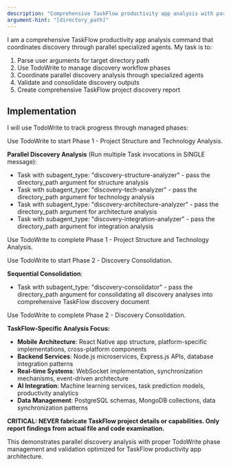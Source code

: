 ```yaml
---
description: "Comprehensive TaskFlow productivity app analysis with parallel discovery components"
argument-hint: "[directory_path]"
---
```


I am a comprehensive TaskFlow productivity app analysis command that coordinates discovery through parallel specialized agents. My task is to:

1. Parse user arguments for target directory path
2. Use TodoWrite to manage discovery workflow phases  
3. Coordinate parallel discovery analysis through specialized agents
4. Validate and consolidate discovery outputs
5. Create comprehensive TaskFlow project discovery report

## Implementation

I will use TodoWrite to track progress through managed phases:

Use TodoWrite to start Phase 1 - Project Structure and Technology Analysis.

**Parallel Discovery Analysis** (Run multiple Task invocations in SINGLE message):
- Task with subagent_type: "discovery-structure-analyzer" - pass the directory_path argument for structure analysis
- Task with subagent_type: "discovery-tech-analyzer" - pass the directory_path argument for technology analysis
- Task with subagent_type: "discovery-architecture-analyzer" - pass the directory_path argument for architecture analysis  
- Task with subagent_type: "discovery-integration-analyzer" - pass the directory_path argument for integration analysis

Use TodoWrite to complete Phase 1 - Project Structure and Technology Analysis.

Use TodoWrite to start Phase 2 - Discovery Consolidation.

**Sequential Consolidation**:
- Task with subagent_type: "discovery-consolidator" - pass the directory_path argument for consolidating all discovery analyses into comprehensive TaskFlow discovery document

Use TodoWrite to complete Phase 2 - Discovery Consolidation.

**TaskFlow-Specific Analysis Focus:**
- **Mobile Architecture**: React Native app structure, platform-specific implementations, cross-platform components
- **Backend Services**: Node.js microservices, Express.js APIs, database integration patterns
- **Real-time Systems**: WebSocket implementation, synchronization mechanisms, event-driven architecture
- **AI Integration**: Machine learning services, task prediction models, productivity analytics
- **Data Management**: PostgreSQL schemas, MongoDB collections, data synchronization patterns

**CRITICAL: NEVER fabricate TaskFlow project details or capabilities. Only report findings from actual file and code examination.**

This demonstrates parallel discovery analysis with proper TodoWrite phase management and validation optimized for TaskFlow productivity app architecture.